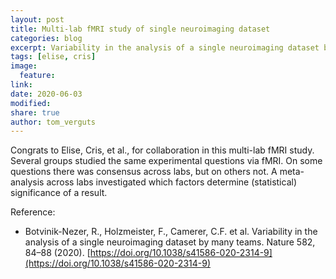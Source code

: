 ```yaml
---
layout: post
title: Multi-lab fMRI study of single neuroimaging dataset
categories: blog
excerpt: Variability in the analysis of a single neuroimaging dataset by many teams
tags: [elise, cris]
image:
  feature:
link: 
date: 2020-06-03
modified:
share: true
author: tom_verguts
---
```


Congrats to Elise, Cris, et al., for collaboration in this multi-lab fMRI study. Several groups studied the same experimental questions via fMRI. On some questions there was consensus across labs, but on others not. A meta-analysis across labs investigated which factors determine (statistical) significance of a result. 

Reference:
- Botvinik-Nezer, R., Holzmeister, F., Camerer, C.F. et al. Variability in the analysis of a single neuroimaging dataset by many teams. Nature 582, 84–88 (2020). [https://doi.org/10.1038/s41586-020-2314-9](https://doi.org/10.1038/s41586-020-2314-9)
